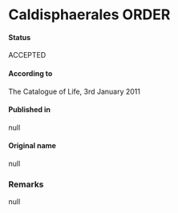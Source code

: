 Caldisphaerales ORDER
=======

#### Status
ACCEPTED

#### According to
The Catalogue of Life, 3rd January 2011

#### Published in
null

#### Original name
null

### Remarks
null